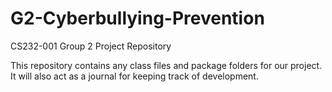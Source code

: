 # G2-Cyberbullying-Prevention
CS232-001 Group 2 Project Repository

This repository contains any class files and package folders for our project.
It will also act as a journal for keeping track of development.
